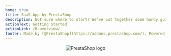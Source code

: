 ```yaml
---
home: true
title: SaaS App by PrestaShop
description: Not sure where to start? We’ve put together some handy guides and reference documentation you can use to start building a SaaS App Module for PrestaShop.
actionText: Getting Started
actionLink: /0-overview/
footer: Made by [@PrestaShop](https://addons.prestashop.com/), Powered by [vuepress](https://github.com/vuejs/vuepress).
---
```


<div style="text-align: center;">
  <img alt="PrestaShop logo" src="/assets/images/common/logo.png" style="max-width: 300px;"></img>
</div>
